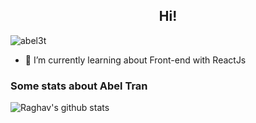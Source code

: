 <h2 align="Center">  Hi!</h3>
<p align="left"> <img src="https://komarev.com/ghpvc/?username=abel3t" alt="abel3t" /> </p>

- 🌱 I’m currently learning about Front-end with ReactJs

### Some stats about Abel Tran
<img alt="Raghav's github stats" src="https://github-readme-stats.vercel.app/api?username=abel3t&&show_icons=true&title_color=7B886B&icon_color=F7F06D&text_color=7BB2D9&bg_color=1F2421" >
